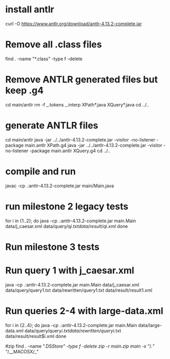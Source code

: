 # install antlr

curl -O https://www.antlr.org/download/antlr-4.13.2-complete.jar

# Remove all .class files

find . -name "\*.class" -type f -delete

# Remove ANTLR generated files but keep .g4

cd main/antlr
rm -f _.tokens _.interp XPath*.java XQuery*.java
cd ../..

# generate ANTLR files

cd main/antlr
java -jar ../../antlr-4.13.2-complete.jar -visitor -no-listener -package main.antlr XPath.g4
java -jar ../../antlr-4.13.2-complete.jar -visitor -no-listener -package main.antlr XQuery.g4
cd ../..

# compile and run

javac -cp .:antlr-4.13.2-complete.jar main/Main.java

# run milestone 2 legacy tests

for i in {1..2}; do
java -cp .:antlr-4.13.2-complete.jar main.Main data/j_caesar.xml data/query/q$i.txt data/result/q$i.xml
done


# Run milestone 3 tests

# Run query 1 with j_caesar.xml
java -cp .:antlr-4.13.2-complete.jar main.Main data/j_caesar.xml data/query/query1.txt data/rewritten/query1.txt data/result/result1.xml

# Run queries 2-4 with large-data.xml
for i in {2..4}; do
java -cp .:antlr-4.13.2-complete.jar main.Main data/large-data.xml data/query/query$i.txt data/rewritten/query$i.txt data/result/result$i.xml
done


#zip
find . -name ".DS*Store" -type f -delete
zip -r main.zip main -x "*/._" "_/\_\_MACOSX/\_"
